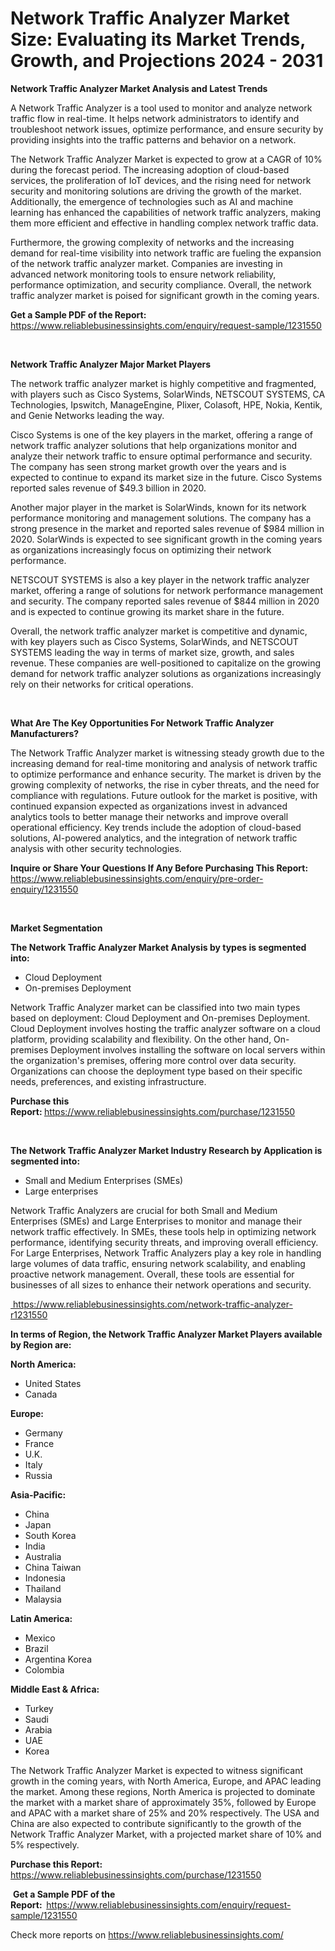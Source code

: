 <p><h1>Network Traffic Analyzer Market Size: Evaluating its Market Trends, Growth, and Projections 2024 - 2031</h1></p><p><strong>Network Traffic Analyzer Market Analysis and Latest Trends</strong></p>
<p><p>A Network Traffic Analyzer is a tool used to monitor and analyze network traffic flow in real-time. It helps network administrators to identify and troubleshoot network issues, optimize performance, and ensure security by providing insights into the traffic patterns and behavior on a network.</p><p>The Network Traffic Analyzer Market is expected to grow at a CAGR of 10% during the forecast period. The increasing adoption of cloud-based services, the proliferation of IoT devices, and the rising need for network security and monitoring solutions are driving the growth of the market. Additionally, the emergence of technologies such as AI and machine learning has enhanced the capabilities of network traffic analyzers, making them more efficient and effective in handling complex network traffic data.</p><p>Furthermore, the growing complexity of networks and the increasing demand for real-time visibility into network traffic are fueling the expansion of the network traffic analyzer market. Companies are investing in advanced network monitoring tools to ensure network reliability, performance optimization, and security compliance. Overall, the network traffic analyzer market is poised for significant growth in the coming years.</p></p>
<p><strong>Get a Sample PDF of the Report:&nbsp;</strong> <a href="https://www.reliablebusinessinsights.com/enquiry/request-sample/1231550">https://www.reliablebusinessinsights.com/enquiry/request-sample/1231550</a></p>
<p>&nbsp;</p>
<p><strong>Network Traffic Analyzer Major Market Players</strong></p>
<p><p>The network traffic analyzer market is highly competitive and fragmented, with players such as Cisco Systems, SolarWinds, NETSCOUT SYSTEMS, CA Technologies, Ipswitch, ManageEngine, Plixer, Colasoft, HPE, Nokia, Kentik, and Genie Networks leading the way. </p><p>Cisco Systems is one of the key players in the market, offering a range of network traffic analyzer solutions that help organizations monitor and analyze their network traffic to ensure optimal performance and security. The company has seen strong market growth over the years and is expected to continue to expand its market size in the future. Cisco Systems reported sales revenue of $49.3 billion in 2020.</p><p>Another major player in the market is SolarWinds, known for its network performance monitoring and management solutions. The company has a strong presence in the market and reported sales revenue of $984 million in 2020. SolarWinds is expected to see significant growth in the coming years as organizations increasingly focus on optimizing their network performance.</p><p>NETSCOUT SYSTEMS is also a key player in the network traffic analyzer market, offering a range of solutions for network performance management and security. The company reported sales revenue of $844 million in 2020 and is expected to continue growing its market share in the future.</p><p>Overall, the network traffic analyzer market is competitive and dynamic, with key players such as Cisco Systems, SolarWinds, and NETSCOUT SYSTEMS leading the way in terms of market size, growth, and sales revenue. These companies are well-positioned to capitalize on the growing demand for network traffic analyzer solutions as organizations increasingly rely on their networks for critical operations.</p></p>
<p>&nbsp;</p>
<p><strong>What Are The Key Opportunities For Network Traffic Analyzer Manufacturers?</strong></p>
<p><p>The Network Traffic Analyzer market is witnessing steady growth due to the increasing demand for real-time monitoring and analysis of network traffic to optimize performance and enhance security. The market is driven by the growing complexity of networks, the rise in cyber threats, and the need for compliance with regulations. Future outlook for the market is positive, with continued expansion expected as organizations invest in advanced analytics tools to better manage their networks and improve overall operational efficiency. Key trends include the adoption of cloud-based solutions, AI-powered analytics, and the integration of network traffic analysis with other security technologies.</p></p>
<p><strong>Inquire or Share Your Questions If Any Before Purchasing This Report:</strong> <a href="https://www.reliablebusinessinsights.com/enquiry/pre-order-enquiry/1231550">https://www.reliablebusinessinsights.com/enquiry/pre-order-enquiry/1231550</a></p>
<p>&nbsp;</p>
<p><strong>Market Segmentation</strong></p>
<p><strong>The Network Traffic Analyzer Market Analysis by types is segmented into:</strong></p>
<p><ul><li>Cloud Deployment</li><li>On-premises Deployment</li></ul></p>
<p><p>Network Traffic Analyzer market can be classified into two main types based on deployment: Cloud Deployment and On-premises Deployment. Cloud Deployment involves hosting the traffic analyzer software on a cloud platform, providing scalability and flexibility. On the other hand, On-premises Deployment involves installing the software on local servers within the organization's premises, offering more control over data security. Organizations can choose the deployment type based on their specific needs, preferences, and existing infrastructure.</p></p>
<p><strong>Purchase this Report:&nbsp;</strong><a href="https://www.reliablebusinessinsights.com/purchase/1231550">https://www.reliablebusinessinsights.com/purchase/1231550</a></p>
<p>&nbsp;</p>
<p><strong>The Network Traffic Analyzer Market Industry Research by Application is segmented into:</strong></p>
<p><ul><li>Small and Medium Enterprises (SMEs)</li><li>Large enterprises</li></ul></p>
<p><p>Network Traffic Analyzers are crucial for both Small and Medium Enterprises (SMEs) and Large Enterprises to monitor and manage their network traffic effectively. In SMEs, these tools help in optimizing network performance, identifying security threats, and improving overall efficiency. For Large Enterprises, Network Traffic Analyzers play a key role in handling large volumes of data traffic, ensuring network scalability, and enabling proactive network management. Overall, these tools are essential for businesses of all sizes to enhance their network operations and security.</p></p>
<p><a href="https://www.reliablebusinessinsights.com/network-traffic-analyzer-r1231550">&nbsp;https://www.reliablebusinessinsights.com/network-traffic-analyzer-r1231550</a></p>
<p><strong>In terms of Region, the Network Traffic Analyzer Market Players available by Region are:</strong></p>
<p>
    <p> <strong> North America: </strong>
        <ul>
            <li>United States</li>
            <li>Canada</li>
        </ul>
        </p> 
    <p> <strong> Europe: </strong>
        <ul>
            <li>Germany</li>
            <li>France</li>
            <li>U.K.</li>
            <li>Italy</li>
            <li>Russia</li>
        </ul>
        </p> 
    <p> <strong> Asia-Pacific: </strong>
        <ul>
            <li>China</li>
            <li>Japan</li>
            <li>South Korea</li>
            <li>India</li>
            <li>Australia</li>
            <li>China Taiwan</li>
            <li>Indonesia</li>
            <li>Thailand</li>
            <li>Malaysia</li>
        </ul>
        </p> 
    <p> <strong> Latin America: </strong>
        <ul>
            <li>Mexico</li>
            <li>Brazil</li>
            <li>Argentina Korea</li>
            <li>Colombia</li>
        </ul>
        </p> 
    <p> <strong> Middle East & Africa: </strong>
        <ul>
            <li>Turkey</li>
            <li>Saudi</li>
            <li>Arabia</li>
            <li>UAE</li>
            <li>Korea</li>
        </ul>
    </p>
    </p>
<p><p>The Network Traffic Analyzer Market is expected to witness significant growth in the coming years, with North America, Europe, and APAC leading the market. Among these regions, North America is projected to dominate the market with a market share of approximately 35%, followed by Europe and APAC with a market share of 25% and 20% respectively. The USA and China are also expected to contribute significantly to the growth of the Network Traffic Analyzer Market, with a projected market share of 10% and 5% respectively.</p></p>
<p><strong>Purchase this Report: </strong><a href="https://www.reliablebusinessinsights.com/purchase/1231550">https://www.reliablebusinessinsights.com/purchase/1231550</a></p>
<p>&nbsp;<strong>Get a Sample PDF of the Report:&nbsp;&nbsp;</strong><a href="https://www.reliablebusinessinsights.com/enquiry/request-sample/1231550">https://www.reliablebusinessinsights.com/enquiry/request-sample/1231550</a></p>
<p><strong></strong></p>
<p>Check more reports on <a href="https://www.reliablebusinessinsights.com/">https://www.reliablebusinessinsights.com/</a></p>